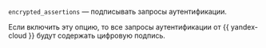 `encrypted_assertions` — подписывать запросы аутентификации.

Если включить эту опцию, то все запросы аутентификации от {{ yandex-cloud }} будут содержать цифровую подпись.
